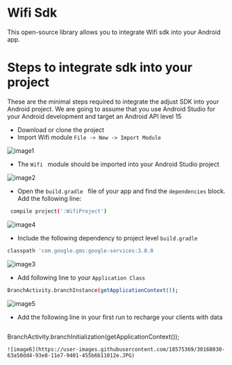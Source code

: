 # Wifi Sdk
This open-source library allows you to integrate Wifi sdk into your Android app.

# Steps to integrate sdk into your project
These are the minimal steps required to integrate the adjust SDK into your Android project. We are going to assume that you use Android Studio for your Android development and target an Android API level 15
  - Download or clone the project 
  - Import Wifi module ```File -> New -> Import Module  ```
  
 ![image1](https://user-images.githubusercontent.com/18575369/30159529-83a22e3e-93e6-11e7-93cb-a67702179cd4.JPG)

  - The  ```Wifi ```  module should be imported into your Android Studio project
  
 ![image2](https://user-images.githubusercontent.com/18575369/30159943-fc213ef8-93e7-11e7-8901-20b6b99de130.JPG)
 
  - Open the ``` build.gradle  ``` file of your app and find the ``` dependencies ``` block. Add the following line:
 ```sh 
  compile project(':WifiProject') 
  ```
 ![image4](https://user-images.githubusercontent.com/18575369/30160019-591263d0-93e8-11e7-8d0d-aa2a412a8f43.JPG)
 
  - Include the following dependency to project level ```build.gradle ```
  ```sh 
  classpath 'com.google.gms:google-services:3.0.0
  ```
 ![image3](https://user-images.githubusercontent.com/18575369/30159973-190447d6-93e8-11e7-8261-8fe5fe33e3f4.JPG)
 
  - Add following line to your ```Application Class ```
  ```sh 
  BranchActivity.branchInstance(getApplicationContext());
  ```
 ![image5](https://user-images.githubusercontent.com/18575369/30160025-5e8a17e0-93e8-11e7-9e33-d317b7039cdb.JPG)
  
  - Add the following line in your first run to recharge your clients with data
    ```sh 
   BranchActivity.branchInitialization(getApplicationContext());
   ```
 ![image6](https://user-images.githubusercontent.com/18575369/30160030-63a50dd4-93e8-11e7-9401-455b6b11012e.JPG)
